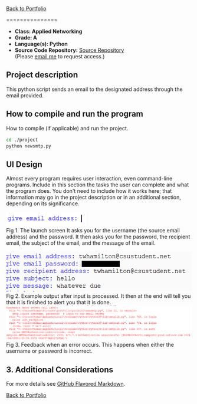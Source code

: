 [Back to Portfolio](./)


===============

-   **Class: Applied Networking** 
-   **Grade: A** 
-   **Language(s): Python** 
-   **Source Code Repository:** [Source Repository](https://github.com/TWHamiltonJR/Email-Messaging/tree/main)    
    (Please [email me](mailto:twhamilton@csustudent.net?subject=GitHub%20Access) to request access.)

## Project description

This python script sends an email to the designated address through the email provided.

## How to compile and run the program

How to compile (if applicable) and run the project.

```bash
cd ./project
python newsmtp.py
```

## UI Design

Almost every program requires user interaction, even command-line programs. Include in this section the tasks the user can complete and what the program does. You don't need to include how it works here; that information may go in the project description or in an additional section, depending on its significance.


![screenshot](images/Emaillaunch.PNG)  
Fig 1. The launch screen It asks you for the username (the source email address) and the password. It then asks you for the password, the recipient email, the subject of the email, and the message of the email.

![screenshot](images/Emailoutput.PNG)  
Fig 2. Example output after input is processed.
It then at the end will tell you that it is finished to alert you that it is done.
![screenshot](images/error2.PNG)  
Fig 3. Feedback when an error occurs.
This happens when either the username or password is incorrect.
## 3. Additional Considerations


For more details see [GitHub Flavored Markdown](https://guides.github.com/features/mastering-markdown/).

[Back to Portfolio](./)
